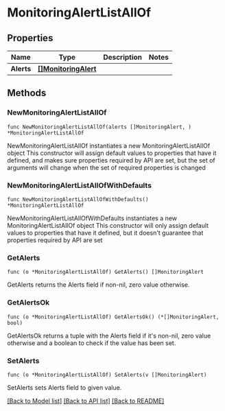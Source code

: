 # MonitoringAlertListAllOf

## Properties

Name | Type | Description | Notes
------------ | ------------- | ------------- | -------------
**Alerts** | [**[]MonitoringAlert**](MonitoringAlert.md) |  | 

## Methods

### NewMonitoringAlertListAllOf

`func NewMonitoringAlertListAllOf(alerts []MonitoringAlert, ) *MonitoringAlertListAllOf`

NewMonitoringAlertListAllOf instantiates a new MonitoringAlertListAllOf object
This constructor will assign default values to properties that have it defined,
and makes sure properties required by API are set, but the set of arguments
will change when the set of required properties is changed

### NewMonitoringAlertListAllOfWithDefaults

`func NewMonitoringAlertListAllOfWithDefaults() *MonitoringAlertListAllOf`

NewMonitoringAlertListAllOfWithDefaults instantiates a new MonitoringAlertListAllOf object
This constructor will only assign default values to properties that have it defined,
but it doesn't guarantee that properties required by API are set

### GetAlerts

`func (o *MonitoringAlertListAllOf) GetAlerts() []MonitoringAlert`

GetAlerts returns the Alerts field if non-nil, zero value otherwise.

### GetAlertsOk

`func (o *MonitoringAlertListAllOf) GetAlertsOk() (*[]MonitoringAlert, bool)`

GetAlertsOk returns a tuple with the Alerts field if it's non-nil, zero value otherwise
and a boolean to check if the value has been set.

### SetAlerts

`func (o *MonitoringAlertListAllOf) SetAlerts(v []MonitoringAlert)`

SetAlerts sets Alerts field to given value.



[[Back to Model list]](../README.md#documentation-for-models) [[Back to API list]](../README.md#documentation-for-api-endpoints) [[Back to README]](../README.md)


